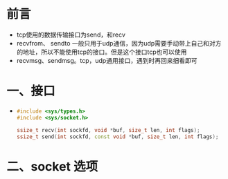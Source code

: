 # 前言

- tcp使用的数据传输接口为send，和recv
- recvfrom、 sendto 一般只用于udp通信，因为udp需要手动带上自己和对方的地址，所以不能使用tcp的接口。但是这个接口tcp也可以使用
- recvmsg、sendmsg。tcp，udp通用接口，遇到时再回来细看即可

# 一、接口

- ```c++
  #include <sys/types.h>
  #include <sys/socket.h>
  
  ssize_t recv(int sockfd, void *buf, size_t len, int flags);
  ssize_t send(int sockfd, const void *buf, size_t len, int flags);
  ```

  

# 二、socket 选项

